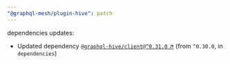 ```yaml
---
"@graphql-mesh/plugin-hive": patch
---
```

dependencies updates:
  - Updated dependency [`@graphql-hive/client@^0.31.0` ↗︎](https://www.npmjs.com/package/@graphql-hive/client/v/0.31.0) (from `^0.30.0`, in `dependencies`)
